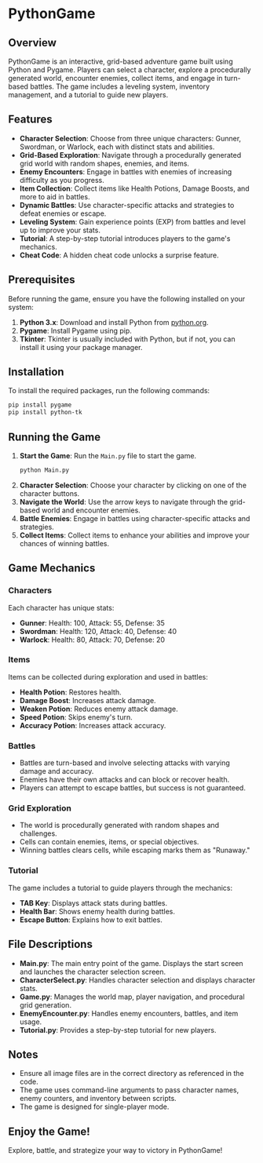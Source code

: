# PythonGame

## Overview

PythonGame is an interactive, grid-based adventure game built using Python and Pygame. Players can select a character, explore a procedurally generated world, encounter enemies, collect items, and engage in turn-based battles. The game includes a leveling system, inventory management, and a tutorial to guide new players.

## Features

- **Character Selection**: Choose from three unique characters: Gunner, Swordman, or Warlock, each with distinct stats and abilities.
- **Grid-Based Exploration**: Navigate through a procedurally generated grid world with random shapes, enemies, and items.
- **Enemy Encounters**: Engage in battles with enemies of increasing difficulty as you progress.
- **Item Collection**: Collect items like Health Potions, Damage Boosts, and more to aid in battles.
- **Dynamic Battles**: Use character-specific attacks and strategies to defeat enemies or escape.
- **Leveling System**: Gain experience points (EXP) from battles and level up to improve your stats.
- **Tutorial**: A step-by-step tutorial introduces players to the game's mechanics.
- **Cheat Code**: A hidden cheat code unlocks a surprise feature.

## Prerequisites

Before running the game, ensure you have the following installed on your system:

1. **Python 3.x**: Download and install Python from [python.org](https://www.python.org/downloads/).
2. **Pygame**: Install Pygame using pip.
3. **Tkinter**: Tkinter is usually included with Python, but if not, you can install it using your package manager.

## Installation

To install the required packages, run the following commands:

```bash
pip install pygame
pip install python-tk
```

## Running the Game

1. **Start the Game**: Run the `Main.py` file to start the game.
   ```bash
   python Main.py
   ```
2. **Character Selection**: Choose your character by clicking on one of the character buttons.
3. **Navigate the World**: Use the arrow keys to navigate through the grid-based world and encounter enemies.
4. **Battle Enemies**: Engage in battles using character-specific attacks and strategies.
5. **Collect Items**: Collect items to enhance your abilities and improve your chances of winning battles.

## Game Mechanics

### Characters

Each character has unique stats:

- **Gunner**: Health: 100, Attack: 55, Defense: 35
- **Swordman**: Health: 120, Attack: 40, Defense: 40
- **Warlock**: Health: 80, Attack: 70, Defense: 20

### Items

Items can be collected during exploration and used in battles:

- **Health Potion**: Restores health.
- **Damage Boost**: Increases attack damage.
- **Weaken Potion**: Reduces enemy attack damage.
- **Speed Potion**: Skips enemy's turn.
- **Accuracy Potion**: Increases attack accuracy.

### Battles

- Battles are turn-based and involve selecting attacks with varying damage and accuracy.
- Enemies have their own attacks and can block or recover health.
- Players can attempt to escape battles, but success is not guaranteed.

### Grid Exploration

- The world is procedurally generated with random shapes and challenges.
- Cells can contain enemies, items, or special objectives.
- Winning battles clears cells, while escaping marks them as "Runaway."

### Tutorial

The game includes a tutorial to guide players through the mechanics:

- **TAB Key**: Displays attack stats during battles.
- **Health Bar**: Shows enemy health during battles.
- **Escape Button**: Explains how to exit battles.

## File Descriptions

- **Main.py**: The main entry point of the game. Displays the start screen and launches the character selection screen.
- **CharacterSelect.py**: Handles character selection and displays character stats.
- **Game.py**: Manages the world map, player navigation, and procedural grid generation.
- **EnemyEncounter.py**: Handles enemy encounters, battles, and item usage.
- **Tutorial.py**: Provides a step-by-step tutorial for new players.

## Notes

- Ensure all image files are in the correct directory as referenced in the code.
- The game uses command-line arguments to pass character names, enemy counters, and inventory between scripts.
- The game is designed for single-player mode.

## Enjoy the Game!

Explore, battle, and strategize your way to victory in PythonGame!
